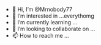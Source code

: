 - 👋 Hi, I’m @Mrnobody77
- 👀 I’m interested in ...everythomg
- 🌱 I’m currently learning ...
- 💞️ I’m looking to collaborate on ...
- 📫 How to reach me ...

<!---
Mrnobody77/Mrnobody77 is a ✨ special ✨ repository because its `README.md` (this file) appears on your GitHub profile.
You can click the Preview link to take a look at your changes.
--->
